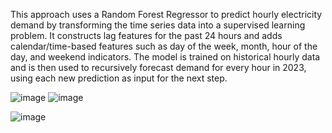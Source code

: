 This approach uses a Random Forest Regressor to predict hourly electricity demand by transforming the time series data into a supervised learning problem. It constructs lag features for the past 24 hours and adds calendar/time-based features such as day of the week, month, hour of the day, and weekend indicators. The model is trained on historical hourly data and is then used to recursively forecast demand for every hour in 2023, using each new prediction as input for the next step.

![image](https://github.com/user-attachments/assets/a19cef01-cb02-443d-87b6-240578eb7a70)
![image](https://github.com/user-attachments/assets/043874d8-4a95-4245-82ac-7f97cf816b15)

![image](https://github.com/user-attachments/assets/690da387-b0dd-4906-af3c-25235ad6ae1a)
